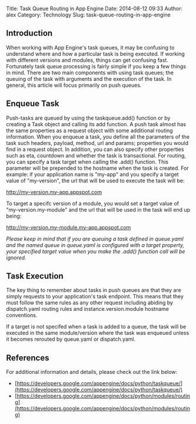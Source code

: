 Title: Task Queue Routing in App Engine
Date: 2014-08-12 09:33
Author: alex
Category: Technology
Slug: task-queue-routing-in-app-engine

Introduction
-----
When working with App Engine's task queues, it may be confusing to understand where and how a
particular task is being executed.  If working with different versions and modules, things can
get confusing fast.  Fortunately task queue processing is fairly simple if you keep a few things
in mind.  There are two main components with using task queues; the queuing of the task with
arguments and the execution of the task.  In general, this article will focus primarily on push queues.

Enqueue Task
----
Push-tasks are queued by using the taskqueue.add() function or by creating a Task object and
calling its add function.  A push task almost has the same properties as a request object with some
additional routing information.  When you enqueue a task, you define all the parameters of 
the task such headers, payload, method, url and params; properties you would find in a request object.
In addition, you can also specify other properties such as eta, countdown and whether the task is transactional. 
For routing, you can specify a task target when calling the .add() function.  This parameter
will be prepended to the hostname when the task is created.  For example: if your
application name is "my-app" and you specify a target value of "my-version", the url that will be
used to execute the task will be:

http://my-version.my-app.appspot.com

To target a specifc version of a module, you would set a target value of "my-version.my-module" and
the url that will be used in the task will end up being:

http://my-version.my-module.my-app.appspot.com

*Please keep in mind that if you are queuing a task defined in queue.yaml and the named queue in
 queue.yaml is configured with a target property, your specified target value when you make the
 .add() function call will be ignored.*

Task Execution
----
The key thing to remember about tasks in push queues are that they are simply requests to your
application's task endpoint.  This means that they must follow the same rules as any other request
including abiding by dispatch.yaml routing rules and instance.version.module hostname conventions.

If a target is not specifed when a task is added to a queue, the task will be executed in the same
module/version where the task was enqueued unless it becomes rerouted by queue.yaml or dispatch.yaml.

References
-----
For additional information and details, please check out the link below:

- [https://developers.google.com/appengine/docs/python/taskqueue/](https://developers.google.com/appengine/docs/python/taskqueue/)
- [https://developers.google.com/appengine/docs/python/modules/routing](https://developers.google.com/appengine/docs/python/modules/routing)

